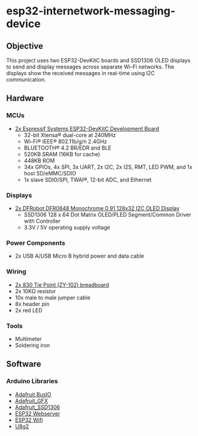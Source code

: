 # esp32-internetwork-messaging-device

## Objective
This project uses two ESP32-DevKitC boards and SSD1306 OLED displays to send and display messages across separate Wi-Fi networks. The displays show the received messages in real-time using I2C communication.

## Hardware

### MCUs
- [2x Espressif Systems ESP32-DevKitC Development Board](https://au.mouser.com/pdfDocs/esp32_devkitc_v4_schSchematic.pdf)
  - 32-bit Xtensa® dual-core at 240MHz
  - Wi-Fi® IEEE® 802.11b/g/n 2.4GHz
  - BLUETOOTH® 4.2 BR/EDR and BLE
  - 520KB SRAM (16KB for cache)
  - 448KB ROM
  - 34x GPIOs, 4x SPI, 3x UART, 2x I2C, 2x I2S, RMT, LED PWM, and 1x host SD/eMMC/SDIO
  - 1x slave SDIO/SPI, TWAI®, 12-bit ADC, and Ethernet

### Displays
- [2x DFRobot DFR0648 Monochrome 0.91 128x32 I2C OLED Display](https://github.com/DFRobot/Wiki/raw/master/DFR0648/SSD1306-1.5.pdf)
  - SSD1306 128 x 64 Dot Matrix OLED/PLED Segment/Common Driver with Controller
  - 3.3V / 5V operating supply voltage

### Power Components
- 2x USB A/USB Micro B hybrid power and data cable
  
### Wiring
- [2x 830 Tie Point (ZY-102) breadboard](https://core-electronics.com.au/solderless-breadboard-830-tie-point-zy-102.html)
- 2x 10KΩ resistor
- 10x male to male jumper cable
- 8x header pin
- 2x red LED

### Tools
- Multimeter
- Soldering iron

## Software

### Arduino Libraries
- [Adafruit BusIO](https://github.com/adafruit/Adafruit_BusIO)
- [Adafruit_GFX](https://github.com/adafruit/Adafruit-GFX-Library)
- [Adafruit_SSD1306](https://github.com/adafruit/Adafruit_SSD1306)
- [ESP32 Webserver](https://github.com/espressif/arduino-esp32/tree/master/libraries/WebServer)
- [ESP32 Wifi](https://github.com/espressif/arduino-esp32/tree/master/libraries/WiFi)
- [U8g2](https://github.com/olikraus/u8g2)
